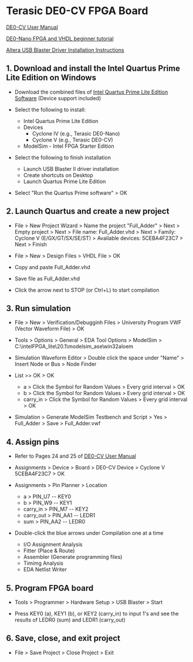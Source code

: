 # Terasic DE0-CV FPGA Board

[DE0-CV User Manual](https://www.intel.com/content/dam/altera-www/global/en_US/portal/dsn/42/doc-us-dsnbk-42-1504012210-de0-cv-user-manual.pdf)

[DE0-Nano FPGA and VHDL beginner tutorial](https://compectroner.wordpress.com/2016/07/14/first-blog-postde0-nano-fpga-and-vhdl-beginner-tutorial/)

[Altera USB Blaster Driver Installation Instructions](http://www.terasic.com.tw/wiki/Altera_USB_Blaster_Driver_Installation_Instructions)

## 1. Download and install the Intel Quartus Prime Lite Edition on Windows

* Download the combined files of [Intel Quartus Prime Lite Edition Software](https://www.intel.com/content/www/us/en/software/programmable/quartus-prime/download.html) (Device support included)

* Select the following to install:
  * Intel Quartus Prime Lite Edition
  * Devices
    * Cyclone IV (e.g., Terasic DE0-Nano)
    * Cyclone V (e.g., Terasic DE0-CV)
  * ModelSim - Intel FPGA Starter Edition

* Select the following to finish installation

  * Launch USB Blaster II driver installation
  * Create shortcuts on Desktop
  * Launch Quartus Prime Lite Edition

* Select "Run the Quartus Prime software" > OK

## 2. Launch Quartus and create a new project 

* File > New Project Wizard > Name the project "Full_Adder" > Next > Empty project > Next > File name: Full_Adder.vhd > Next > Family: Cyclone V (E/GX/GT/SX/SE/ST) > Available devices: 5CEBA4F23C7 > Next > Finish

* File > New > Design Files > VHDL File > OK

* Copy and paste Full_Adder.vhd

* Save file as Full_Adder.vhd

* Click the arrow next to STOP (or Ctrl+L) to start compilation

## 3. Run simulation

* File > New > Verification/Debugginh Files > University Program VWF (Vector Waveform File) > OK

* Tools > Options > General > EDA Tool Options > ModelSim > C:\intelFPGA_lite\20.1\modelsim_ase\win32aloem

* Simulation Waveform Editor > Double click the space under "Name" > Insert Node or Bus > Node Finder

* List >> OK > OK
  * a > Click the Symbol for Random Values > Every grid interval > OK
  * b > Click the Symbol for Random Values > Every grid interval > OK
  * carry_in > Click the Symbol for Random Values > Every grid interval > OK

* Simulation > Generate ModelSim Testbench and Script > Yes > Full_Adder > Save > Full_Adder.vwf

## 4. Assign pins

* Refer to Pages 24 and 25 of [DE0-CV User Manual](https://www.intel.com/content/dam/altera-www/global/en_US/portal/dsn/42/doc-us-dsnbk-42-1504012210-de0-cv-user-manual.pdf)

* Assignments > Device > Board > DE0-CV Device > Cyclone V 5CEBA4F23C7 > OK

* Assignments > Pin Planner > Location
  * a > PIN_U7 -- KEY0
  * b > PIN_W9 -- KEY1
  * carry_in > PIN_M7 -- KEY2
  * carry_out > PIN_AA1 -- LEDR1  
  * sum > PIN_AA2 -- LEDR0
  
* Double-click the blue arrows under Compilation one at a time
  * I/O Assignment Analysis
  * Fitter (Place & Route)
  * Assembler (Generate programming files)
  * Timimg Analysis
  * EDA Netlist Writer

## 5. Program FPGA board

* Tools > Programmer > Hardware Setup > USB Blaster > Start

* Press KEY0 (a), KEY1 (b), or KEY2 (carry_in) to input 1's and see the results of LEDR0 (sum) and LEDR1 (carry_out)

## 6. Save, close, and exit project

* File > Save Project > Close Project > Exit
